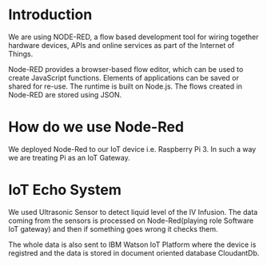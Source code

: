 # Introduction

We are using NODE-RED, a flow based development tool for wiring together hardware devices, APIs and online services as part of the Internet of Things.

Node-RED provides a browser-based flow editor, which can be used to create JavaScript functions. Elements of applications can be saved or shared for re-use. The runtime is built on Node.js. The flows created in Node-RED are stored using JSON.

# How do we use Node-Red

We deployed Node-Red to our IoT device i.e. Raspberry Pi 3. In such a way we are treating Pi as an IoT Gateway.

# IoT Echo System 

We used Ultrasonic Sensor to detect liquid level of the IV Infusion. The data coming from the sensors is processed on Node-Red(playing role Software IoT gateway) and then if something goes wrong it checks them.

The whole data is also sent to IBM Watson IoT Platform where the device is registred and the data is stored in document oriented database CloudantDb.



